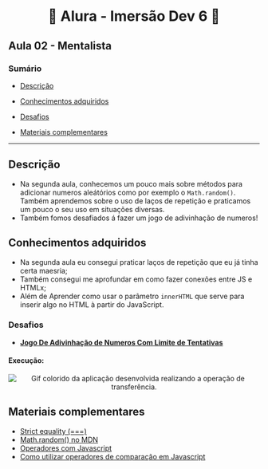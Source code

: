 <h1 align="center"> 🤿 Alura - Imersão Dev 6 🤿 </h1>

<h2>Aula 02 - Mentalista</h2>

### Sumário 

- [Descrição](#descrição)

- [Conhecimentos adquiridos](#conhecimentos-adquiridos)

- [Desafios](#desafios)

- [Materiais complementares](#materiais-complementares)

---
## Descrição
- Na segunda aula, conhecemos um pouco mais sobre métodos para adicionar numeros aleátórios como por exemplo o `Math.random()`. Também aprendemos sobre o uso de laços de repetição e praticamos um pouco o seu uso em situações diversas.
- Também fomos desafiados á fazer um jogo de adivinhação de numeros! 

## Conhecimentos adquiridos
- Na segunda aula eu consegui praticar laços de repetição que eu já tinha certa maesria;
- Também consegui me aprofundar em como fazer conexões entre JS e HTMLx;
- Além de Aprender como usar o parâmetro ``innerHTML`` que serve para inserir algo no HTML à partir do JavaScript.

### Desafios
- [**Jogo De Adivinhação de Numeros Com Limite de Tentativas**](https://codepen.io/RenanAlura7/pen/OJwBMKp)

#### Execução:
<p align="center">
  <img src="imagens/Animação(4).gif" alt= "Gif colorido da aplicação desenvolvida realizando a operação de transferência." />
</p>


## Materiais complementares
- [Strict equality (===)](https://developer.mozilla.org/en-US/docs/Web/JavaScript/Reference/Operators/Strict_equality)
- [Math.random() no MDN](https://developer.mozilla.org/pt-BR/docs/Web/JavaScript/Reference/Global_Objects/Math/random)
- [Operadores com Javascript](https://www.alura.com.br/artigos/operadores-matematicos-em-javascript)
- [Como utilizar operadores de comparação em Javascript](https://www.alura.com.br/artigos/operadores-matematicos-em-javascript)
